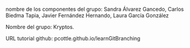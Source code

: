 nombre de los componentes del grupo:
		Sandra Álvarez Gancedo, 
		Carlos Biedma Tapia, 
		Javier Fernández Hernando, 
		Laura García González
		
Nombre del grupo: Kryptos.

URL tutorial github: pcottle.github.io/learnGitBranching
